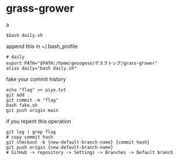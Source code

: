 # grass-grower
a

```
$bash daily.sh
```

append this in ~/.bash_profile
```
# daily
export PATH="$PATH:/home/gesogeso/デスクトップ/grass-grower"
alias daily="bash daily.sh"
```

fake your commit history
```
echo "flag" >> piyo.txt
git add .
git commit -m "flag"
bash fake.sh
git push origin main
```
if you repent this operation
```
git log | grep flag
# copy commit hash
git checkout -b {new-default-branch-name} {commit hash}
git push origin {new-default-branch-name}
# GitHub -> repository -> Settings -> Branches -> Default branch
```
